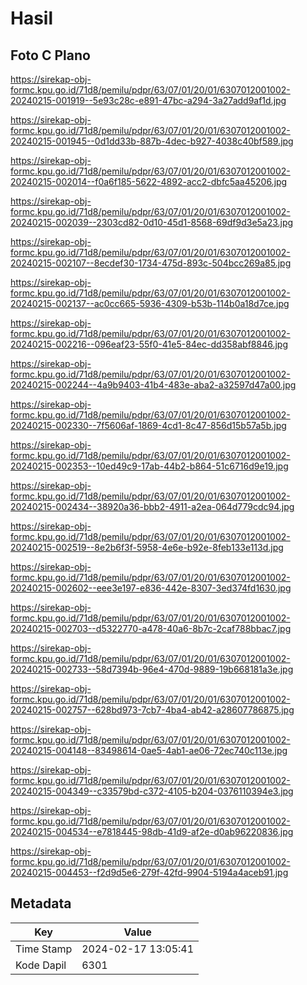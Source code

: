 # Hasil

## Foto C Plano

https://sirekap-obj-formc.kpu.go.id/71d8/pemilu/pdpr/63/07/01/20/01/6307012001002-20240215-001919--5e93c28c-e891-47bc-a294-3a27add9af1d.jpg

https://sirekap-obj-formc.kpu.go.id/71d8/pemilu/pdpr/63/07/01/20/01/6307012001002-20240215-001945--0d1dd33b-887b-4dec-b927-4038c40bf589.jpg

https://sirekap-obj-formc.kpu.go.id/71d8/pemilu/pdpr/63/07/01/20/01/6307012001002-20240215-002014--f0a6f185-5622-4892-acc2-dbfc5aa45206.jpg

https://sirekap-obj-formc.kpu.go.id/71d8/pemilu/pdpr/63/07/01/20/01/6307012001002-20240215-002039--2303cd82-0d10-45d1-8568-69df9d3e5a23.jpg

https://sirekap-obj-formc.kpu.go.id/71d8/pemilu/pdpr/63/07/01/20/01/6307012001002-20240215-002107--8ecdef30-1734-475d-893c-504bcc269a85.jpg

https://sirekap-obj-formc.kpu.go.id/71d8/pemilu/pdpr/63/07/01/20/01/6307012001002-20240215-002137--ac0cc665-5936-4309-b53b-114b0a18d7ce.jpg

https://sirekap-obj-formc.kpu.go.id/71d8/pemilu/pdpr/63/07/01/20/01/6307012001002-20240215-002216--096eaf23-55f0-41e5-84ec-dd358abf8846.jpg

https://sirekap-obj-formc.kpu.go.id/71d8/pemilu/pdpr/63/07/01/20/01/6307012001002-20240215-002244--4a9b9403-41b4-483e-aba2-a32597d47a00.jpg

https://sirekap-obj-formc.kpu.go.id/71d8/pemilu/pdpr/63/07/01/20/01/6307012001002-20240215-002330--7f5606af-1869-4cd1-8c47-856d15b57a5b.jpg

https://sirekap-obj-formc.kpu.go.id/71d8/pemilu/pdpr/63/07/01/20/01/6307012001002-20240215-002353--10ed49c9-17ab-44b2-b864-51c6716d9e19.jpg

https://sirekap-obj-formc.kpu.go.id/71d8/pemilu/pdpr/63/07/01/20/01/6307012001002-20240215-002434--38920a36-bbb2-4911-a2ea-064d779cdc94.jpg

https://sirekap-obj-formc.kpu.go.id/71d8/pemilu/pdpr/63/07/01/20/01/6307012001002-20240215-002519--8e2b6f3f-5958-4e6e-b92e-8feb133e113d.jpg

https://sirekap-obj-formc.kpu.go.id/71d8/pemilu/pdpr/63/07/01/20/01/6307012001002-20240215-002602--eee3e197-e836-442e-8307-3ed374fd1630.jpg

https://sirekap-obj-formc.kpu.go.id/71d8/pemilu/pdpr/63/07/01/20/01/6307012001002-20240215-002703--d5322770-a478-40a6-8b7c-2caf788bbac7.jpg

https://sirekap-obj-formc.kpu.go.id/71d8/pemilu/pdpr/63/07/01/20/01/6307012001002-20240215-002733--58d7394b-96e4-470d-9889-19b668181a3e.jpg

https://sirekap-obj-formc.kpu.go.id/71d8/pemilu/pdpr/63/07/01/20/01/6307012001002-20240215-002757--628bd973-7cb7-4ba4-ab42-a28607786875.jpg

https://sirekap-obj-formc.kpu.go.id/71d8/pemilu/pdpr/63/07/01/20/01/6307012001002-20240215-004148--83498614-0ae5-4ab1-ae06-72ec740c113e.jpg

https://sirekap-obj-formc.kpu.go.id/71d8/pemilu/pdpr/63/07/01/20/01/6307012001002-20240215-004349--c33579bd-c372-4105-b204-0376110394e3.jpg

https://sirekap-obj-formc.kpu.go.id/71d8/pemilu/pdpr/63/07/01/20/01/6307012001002-20240215-004534--e7818445-98db-41d9-af2e-d0ab96220836.jpg

https://sirekap-obj-formc.kpu.go.id/71d8/pemilu/pdpr/63/07/01/20/01/6307012001002-20240215-004453--f2d9d5e6-279f-42fd-9904-5194a4aceb91.jpg


## Metadata

| Key        | Value               |
| ---------- | ------------------- |
| Time Stamp | 2024-02-17 13:05:41 |
| Kode Dapil | 6301                |




